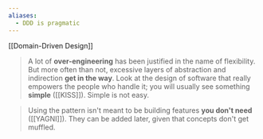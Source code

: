```yaml
---
aliases:
  - DDD is pragmatic
---
```

[[Domain-Driven Design]]

> A lot of **over-engineering** has been justified in the name of flexibility. But more often than not, excessive layers of abstraction and indirection **get in the way**. Look at the design of software that really empowers the people who handle it; you will usually see something **simple** ([[KISS]]). Simple is not easy.


> Using the pattern isn't meant to be building features **you don't need** ([[YAGNI]]). They can be added later, given that concepts don't get muffled.

